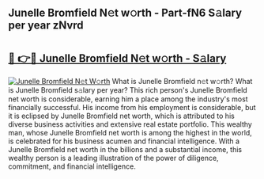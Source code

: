 ## Junelle Bromfield N𝚎t w𝚘rth - Part-fN6 S𝚊lary per year zNvrd

# <h2><a href="http://gc0bwz.nevu.top/?p=Junelle+Bromfield">🔗 👉🔴 Junelle Bromfield N𝚎t w𝚘rth - S𝚊lary</a></h2>

[![Junelle Bromfield N𝚎t W𝚘rth](https://i.imgur.com/Oavwk0R.jpeg)](http://gc0bwz.nevu.top/?p=Junelle+Bromfield)
What is Junelle Bromfield n𝚎t w𝚘rth? What is Junelle Bromfield s𝚊lary per year?
This rich person's Junelle Bromfield net worth is considerable, earning him a place among the industry's most financially successful. His income from his employment is considerable, but it is eclipsed by Junelle Bromfield net worth, which is attributed to his diverse business activities and extensive real estate portfolio. This wealthy man, whose Junelle Bromfield net worth is among the highest in the world, is celebrated for his business acumen and financial intelligence. With a Junelle Bromfield net worth in the billions and a substantial income, this wealthy person is a leading illustration of the power of diligence, commitment, and financial intelligence.
